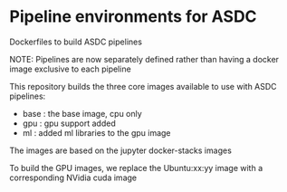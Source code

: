 # Pipeline environments for ASDC

Dockerfiles to build ASDC pipelines

NOTE: Pipelines are now separately defined rather than having a docker image exclusive to each pipeline

This repository builds the three core images available to use with ASDC pipelines:

- base : the base image, cpu only
- gpu : gpu support added
- ml : added ml libraries to the gpu image

The images are based on the jupyter docker-stacks images

To build the GPU images, we replace the Ubuntu:xx:yy image with a corresponding NVidia cuda image


